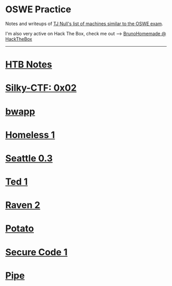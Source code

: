 # OSWE Practice
Notes and writeups of [TJ Null's list of machines similar to the OSWE exam](https://docs.google.com/spreadsheets/d/1dwSMIAPIam0PuRBkCiDI88pU3yzrqqHkDtBngUHNCw8/edit#gid=665299979).

I'm also very active on Hack The Box, check me out --> [BrunoHomemade @ HackTheBox](https://app.hackthebox.com/profile/420159)

-----------------

# [HTB Notes](https://github.com/BrunoCaseiro/OSWE-Practice/blob/main/HTB_Notes)

# [Silky-CTF: 0x02]()
# [bwapp]()
# [Homeless 1]()
# [Seattle 0.3]()
# [Ted 1]()
# [Raven 2]()
# [Potato]()
# [Secure Code 1]()
# [Pipe]()
